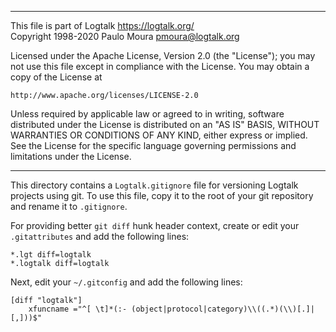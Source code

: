 ________________________________________________________________________

This file is part of Logtalk <https://logtalk.org/>  
Copyright 1998-2020 Paulo Moura <pmoura@logtalk.org>

Licensed under the Apache License, Version 2.0 (the "License");
you may not use this file except in compliance with the License.
You may obtain a copy of the License at

    http://www.apache.org/licenses/LICENSE-2.0

Unless required by applicable law or agreed to in writing, software
distributed under the License is distributed on an "AS IS" BASIS,
WITHOUT WARRANTIES OR CONDITIONS OF ANY KIND, either express or implied.
See the License for the specific language governing permissions and
limitations under the License.
________________________________________________________________________


This directory contains a `Logtalk.gitignore` file for versioning Logtalk
projects using git. To use this file, copy it to the root of your git
repository and rename it to `.gitignore`.

For providing better `git diff` hunk header context, create or edit your
`.gitattributes` and add the following lines:

	*.lgt diff=logtalk
	*.logtalk diff=logtalk

Next, edit your `~/.gitconfig` and add the following lines:

	[diff "logtalk"]
	    xfuncname ="^[ \t]*(:- (object|protocol|category)\\((.*)(\\)[.]|[,]))$"
